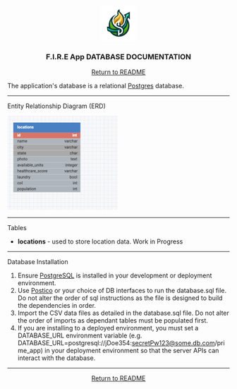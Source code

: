 <br />
<div align="center">
  <a href="https://github.com/nbarnhouse/fire-app">
    <img src="../src/assets/firelogo.png" alt="BrandLogo" width="80" height="80">
  </a>

  <h3 align="center">F.I.R.E App DATABASE DOCUMENTATION</h3>

  <p align="center">
    <a href="../README.md">Return to README</a>
  </p>
</div>

The application's database is a relational [Postgres](https://www.postgresql.org/download/) database.

---

Entity Relationship Diagram (ERD)

<img src="./images/ERD.png" alt="Entity Relationship Diagram" width="250">

---

Tables

- **locations** - used to store location data. Work in Progress

---

Database Installation

1. Ensure [PostgreSQL](https://www.postgresql.org) is installed in your development or deployment environment.
2. Use [Postico](https://eggerapps.at/postico2/) or your choice of DB interfaces to run the database.sql file. Do not alter the order of sql instructions as the file is designed to build the dependencies in order.
3. Import the CSV data files as detailed in the database.sql file. Do not alter the order of imports as dependant tables must be populated first.
4. If you are installing to a deployed environment, you must set a DATABASE_URL environment variable (e.g. DATABASE_URL=postgresql://jDoe354:secretPw123@some.db.com/prime_app) in your deployment environment so that the server APIs can interact with the database.

---

  <p align="center">
    <a href="../README.md">Return to README</a>
  </p>
